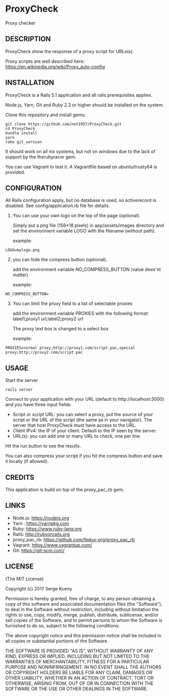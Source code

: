ProxyCheck
==========

Proxy checker

DESCRIPTION
-----------

ProxyCheck show the response of a proxy script for URLs(s).

Proxy scripts are well described here: https://en.wikipedia.org/wiki/Proxy_auto-config

INSTALLATION
------------

ProxyCheck is a Rails 5.1 application and all rails prerequisites applies.

Node.js, Yarn, Git and Ruby 2.3 or higher should be installed on the system.

Clone this repository and install gems:
````
git clone https://github.com/net1957/ProxyCheck.git
cd ProxyCheck
bundle install
yarn
rake git_version
````

It should work on all nix systems, but not on windows due to the lack of support by the therubyracer gem.

You can use Vagrant to test it. A Vagrantfile based on ubuntu/trusty64 is provided.

CONFIGURATION
-------------

All Rails configuration apply, but no database is used, so activerecord is disabled. See config/application.rb file for details.


1. You can use your own logo on the top of the page (optional).

   Simply put a png file (159*18 pixels) in app/assets/images directory and set the environment variable LOGO with the filename (without path).

   example:
````
LOGO=mylogo.png
````

2. you can hide the compress button (optional).

   add the environment variable NO_COMPRESS_BUTTON (value does'nt matter)

   example:
````
NO_COMPRESS_BUTTON=
````

3. You can limit the proxy field to a list of selectable proxies

   add the environment variable PROXIES with the following format:
      label1;proxy1 url,label2;proxy2 url

   The proxy text box is changed to a select box

   example:
````
PROXIES=normal proxy;http://proxy1.com/script.pac,special proxy;http://proxy2.com/script.pac
````

USAGE
-----

Start the server
````
rails server
````

Connect to your application with your URL (default to http://localhost:3000) and you have three input fields:
* Script or script URL: you can select a proxy, put the source of your script or the URL of the script (the same as in your navigator). The server that host ProxyCheck must have access to the URL.
* Client IPv4: the IP of your client. Default to the IP seen by the server.
* URL(s): you can add one or many URL to check, one per line.

Hit the run button to see the results.

You can also compress your script if you hit the compress button and save it locally (if allowed).

CREDITS
------

This application is build on top of the proxy_pac_rb gem. 

LINKS
-----

* Node.js: https://nodejs.org
* Yarn : https://yarnpkg.com
* Ruby: https://www.ruby-lang.org
* Rails: http://rubyonrails.org
* proxy_pac_rb: https://github.com/fedux-org/proxy_pac_rb
* Vagrant: https://www.vagrantup.com/
* Git: https://git-scm.com/


LICENSE
-------

(The MIT License)

Copyright (c) 2017 Serge Kueny

Permission is hereby granted, free of charge, to any person obtaining
a copy of this software and associated documentation files (the
"Software"), to deal in the Software without restriction, including
without limitation the rights to use, copy, modify, merge, publish,
distribute, sublicense, and/or sell copies of the Software, and to
permit persons to whom the Software is furnished to do so, subject to
the following conditions:

The above copyright notice and this permission notice shall be
included in all copies or substantial portions of the Software.

THE SOFTWARE IS PROVIDED "AS IS", WITHOUT WARRANTY OF ANY KIND,
EXPRESS OR IMPLIED, INCLUDING BUT NOT LIMITED TO THE WARRANTIES OF
MERCHANTABILITY, FITNESS FOR A PARTICULAR PURPOSE AND
NONINFRINGEMENT. IN NO EVENT SHALL THE AUTHORS OR COPYRIGHT HOLDERS BE
LIABLE FOR ANY CLAIM, DAMAGES OR OTHER LIABILITY, WHETHER IN AN ACTION
OF CONTRACT, TORT OR OTHERWISE, ARISING FROM, OUT OF OR IN CONNECTION
WITH THE SOFTWARE OR THE USE OR OTHER DEALINGS IN THE SOFTWARE.
